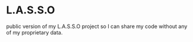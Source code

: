 # L.A.S.S.O
public version of my L.A.S.S.O project so I can share my code without any of my proprietary data.
